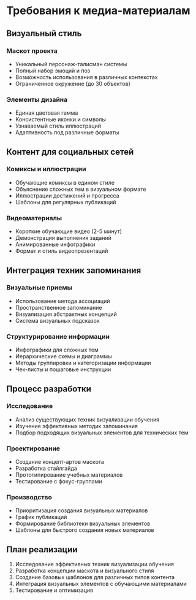 # Требования к медиа-материалам

## Визуальный стиль

### Маскот проекта
- Уникальный персонаж-талисман системы
- Полный набор эмоций и поз
- Возможность использования в различных контекстах
- Ограниченное окружение (до 30 объектов)

### Элементы дизайна
- Единая цветовая гамма
- Консистентные иконки и символы
- Узнаваемый стиль иллюстраций
- Адаптивность под различные форматы

## Контент для социальных сетей

### Комиксы и иллюстрации
- Обучающие комиксы в едином стиле
- Объяснение сложных тем в визуальном формате
- Иллюстрации достижений и прогресса
- Шаблоны для регулярных публикаций

### Видеоматериалы
- Короткие обучающие видео (2-5 минут)
- Демонстрация выполнения заданий
- Анимированные инфографики
- Формат и стиль видеопрезентаций

## Интеграция техник запоминания

### Визуальные приемы
- Использование метода ассоциаций
- Пространственное запоминание
- Визуализация абстрактных концепций
- Система визуальных подсказок

### Структурирование информации
- Инфографики для сложных тем
- Иерархические схемы и диаграммы
- Методы группировки и категоризации информации
- Чек-листы и пошаговые инструкции

## Процесс разработки

### Исследование
- Анализ существующих техник визуализации обучения
- Изучение эффективных методик запоминания
- Подбор подходящих визуальных элементов для технических тем

### Проектирование
- Создание концепт-артов маскота
- Разработка стайлгайда
- Прототипирование учебных материалов
- Тестирование с фокус-группами

### Производство
- Приоритизация создания визуальных материалов
- График публикаций
- Формирование библиотеки визуальных элементов
- Шаблоны для быстрого создания новых материалов

## План реализации

1. Исследование эффективных техник визуализации обучения
2. Разработка концепции маскота и визуального стиля
3. Создание базовых шаблонов для различных типов контента
4. Интеграция визуальных элементов с обучающими материалами
5. Тестирование и оптимизация 